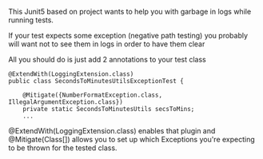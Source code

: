 This Junit5 based on project wants to help you with garbage in logs while running tests.

If your test expects some exception (negative path testing) you probably will want not to see them in logs in order to have them clear

All you should do is just add 2 annotations to your test class

~~~
@ExtendWith(LoggingExtension.class)
public class SecondsToMinutesUtilsExceptionTest {

    @Mitigate({NumberFormatException.class, IllegalArgumentException.class})
    private static SecondsToMinutesUtils secsToMins;
    ...
~~~

@ExtendWith(LoggingExtension.class) enables that plugin and
@Mitigate(Class[]) allows you to set up which Exceptions you're expecting to be thrown
for the tested class.
